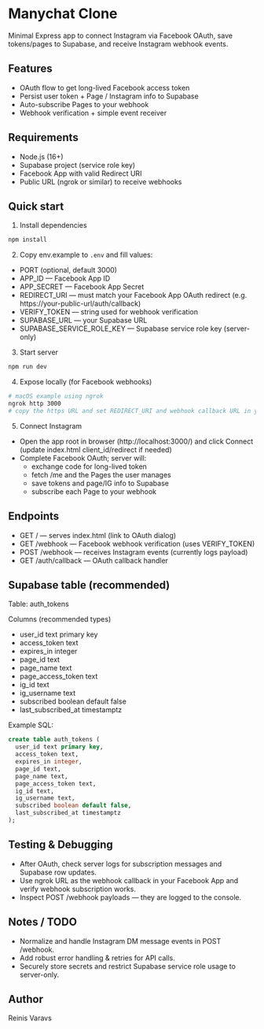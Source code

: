 # Manychat Clone

Minimal Express app to connect Instagram via Facebook OAuth, save tokens/pages to Supabase, and receive Instagram webhook events.

## Features

- OAuth flow to get long-lived Facebook access token
- Persist user token + Page / Instagram info to Supabase
- Auto-subscribe Pages to your webhook
- Webhook verification + simple event receiver

## Requirements

- Node.js (16+)
- Supabase project (service role key)
- Facebook App with valid Redirect URI
- Public URL (ngrok or similar) to receive webhooks

## Quick start

1. Install dependencies

```sh
npm install
```

2. Copy env.example to `.env` and fill values:

- PORT (optional, default 3000)
- APP_ID — Facebook App ID
- APP_SECRET — Facebook App Secret
- REDIRECT_URI — must match your Facebook App OAuth redirect (e.g. https://your-public-url/auth/callback)
- VERIFY_TOKEN — string used for webhook verification
- SUPABASE_URL — your Supabase URL
- SUPABASE_SERVICE_ROLE_KEY — Supabase service role key (server-only)

3. Start server

```sh
npm run dev
```

4. Expose locally (for Facebook webhooks)

```sh
# macOS example using ngrok
ngrok http 3000
# copy the https URL and set REDIRECT_URI and webhook callback URL in your Facebook App
```

5. Connect Instagram

- Open the app root in browser (http://localhost:3000/) and click Connect (update index.html client_id/redirect if needed)
- Complete Facebook OAuth; server will:
  - exchange code for long-lived token
  - fetch /me and the Pages the user manages
  - save tokens and page/IG info to Supabase
  - subscribe each Page to your webhook

## Endpoints

- GET / — serves index.html (link to OAuth dialog)
- GET /webhook — Facebook webhook verification (uses VERIFY_TOKEN)
- POST /webhook — receives Instagram events (currently logs payload)
- GET /auth/callback — OAuth callback handler

## Supabase table (recommended)

Table: auth_tokens

Columns (recommended types)

- user_id text primary key
- access_token text
- expires_in integer
- page_id text
- page_name text
- page_access_token text
- ig_id text
- ig_username text
- subscribed boolean default false
- last_subscribed_at timestamptz

Example SQL:

```sql
create table auth_tokens (
  user_id text primary key,
  access_token text,
  expires_in integer,
  page_id text,
  page_name text,
  page_access_token text,
  ig_id text,
  ig_username text,
  subscribed boolean default false,
  last_subscribed_at timestamptz
);
```

## Testing & Debugging

- After OAuth, check server logs for subscription messages and Supabase row updates.
- Use ngrok URL as the webhook callback in your Facebook App and verify webhook subscription works.
- Inspect POST /webhook payloads — they are logged to the console.

## Notes / TODO

- Normalize and handle Instagram DM message events in POST /webhook.
- Add robust error handling & retries for API calls.
- Securely store secrets and restrict Supabase service role usage to server-only.

## Author

Reinis Varavs
